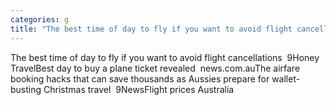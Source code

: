 ```yaml
---
categories: g
title: "The best time of day to fly if you want to avoid flight cancellations  9Honey Travel"
---
```

The best time of day to fly if you want to avoid flight cancellations&nbsp;&nbsp;9Honey TravelBest day to buy a plane ticket revealed&nbsp;&nbsp;news.com.auThe airfare booking hacks that can save thousands as Aussies prepare for wallet-busting Christmas travel&nbsp;&nbsp;9NewsFlight prices Australia
